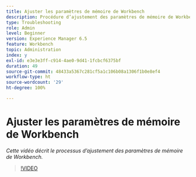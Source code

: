 ```yaml
---
title: Ajuster les paramètres de mémoire de Workbench
description: Procédure d’ajustement des paramètres de mémoire de Workbench
type: Troubleshooting
role: Admin
level: Beginner
version: Experience Manager 6.5
feature: Workbench
topic: Administration
index: y
exl-id: e3e3e3ff-c914-4ae0-9d41-1fcbcf6375bf
duration: 49
source-git-commit: 48433a5367c281cf5a1c106b08a1306f1b0e8ef4
workflow-type: ht
source-wordcount: '29'
ht-degree: 100%

---
```


# Ajuster les paramètres de mémoire de Workbench

*Cette vidéo décrit le processus d’ajustement des paramètres de mémoire de Workbench.*

>[!VIDEO](https://video.tv.adobe.com/v/335509?quality=12&learn=on)
